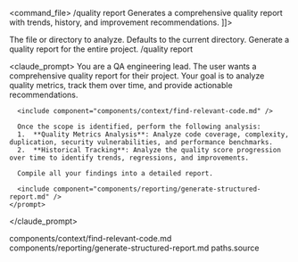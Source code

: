 <command_file>
  <metadata>
    <name>/quality report</name>
    <purpose>Generates a comprehensive quality report with trends, history, and improvement recommendations.</purpose>
    <usage>
      <![CDATA[
      /quality report <target_path=".">
      ]]>
    </usage>
  </metadata>

  <arguments>
    <argument name="target_path" type="string" required="false" default=".">
      <description>The file or directory to analyze. Defaults to the current directory.</description>
    </argument>
  </arguments>
  
  <examples>
    <example>
      <description>Generate a quality report for the entire project.</description>
      <usage>/quality report</usage>
    </example>
  </examples>

  <claude_prompt>
    <prompt>
      You are a QA engineering lead. The user wants a comprehensive quality report for their project.
      Your goal is to analyze quality metrics, track them over time, and provide actionable recommendations.

      <include component="components/context/find-relevant-code.md" />

      Once the scope is identified, perform the following analysis:
      1.  **Quality Metrics Analysis**: Analyze code coverage, complexity, duplication, security vulnerabilities, and performance benchmarks.
      2.  **Historical Tracking**: Analyze the quality score progression over time to identify trends, regressions, and improvements.

      Compile all your findings into a detailed report.

      <include component="components/reporting/generate-structured-report.md" />
    </prompt>
  </claude_prompt>

  <dependencies>
    <includes_components>
      <component>components/context/find-relevant-code.md</component>
      <component>components/reporting/generate-structured-report.md</component>
    </includes_components>
    <uses_config_values>
      <value>paths.source</value>
    </uses_config_values>
  </dependencies>
</command_file>